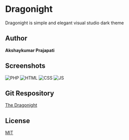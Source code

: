 # Dragonight

Dragonight is simple and elegant visual studio dark theme

## Author
**Akshaykumar Prajapati**

## Screenshots
![PHP](https://gitlab.com/Akshaykumar2908/the-dragonight/raw/master/Screenshots/php.png)
![HTML](https://gitlab.com/Akshaykumar2908/the-dragonight/raw/master/Screenshots/html.png)
![CSS](https://gitlab.com/Akshaykumar2908/the-dragonight/raw/master/Screenshots/css.png)
![JS](https://gitlab.com/Akshaykumar2908/the-dragonight/raw/master/Screenshots/js.png)

## Git Respository
[The Dragonight](https://gitlab.com/Akshaykumar2908/the-dragonight)

## License
[MIT](https://choosealicense.com/licenses/mit/)